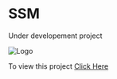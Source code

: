 
# SSM

Under developement project


![Logo](https://iili.io/H9CJIcB.md.png)

To view this project 
  [Click Here](https://anirban-dash.github.io/ssm/index.html)


